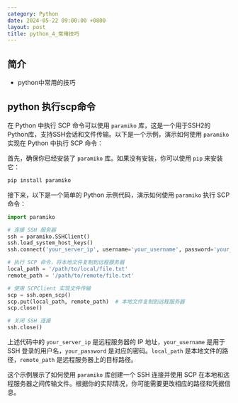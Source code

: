 ```yaml
---
category: Python
date: 2024-05-22 09:00:00 +0800
layout: post
title: python_4_常用技巧
---
```

## 简介

+ python中常用的技巧

## python 执行scp命令

在 Python 中执行 SCP 命令可以使用 `paramiko` 库，这是一个用于SSH2的Python库，支持SSH会话和文件传输。以下是一个示例，演示如何使用 `paramiko` 实现在 Python 中执行 SCP 命令：

首先，确保你已经安装了 `paramiko` 库。如果没有安装，你可以使用 `pip` 来安装它：

```bash
pip install paramiko
```

接下来，以下是一个简单的 Python 示例代码，演示如何使用 `paramiko` 执行 SCP 命令：

```python
import paramiko

# 连接 SSH 服务器
ssh = paramiko.SSHClient()
ssh.load_system_host_keys()
ssh.connect('your_server_ip', username='your_username', password='your_password')

# 执行 SCP 命令，将本地文件复制到远程服务器
local_path = '/path/to/local/file.txt'
remote_path = '/path/to/remote/file.txt'

# 使用 SCPClient 实现文件传输
scp = ssh.open_scp()
scp.put(local_path, remote_path)  # 本地文件复制到远程服务器
scp.close()

# 关闭 SSH 连接
ssh.close()
```

上述代码中的 `your_server_ip` 是远程服务器的 IP 地址，`your_username` 是用于 SSH 登录的用户名，`your_password` 是对应的密码。`local_path` 是本地文件的路径，`remote_path` 是远程服务器上的目标路径。

这个示例展示了如何使用 `paramiko` 库创建一个 SSH 连接并使用 SCP 在本地和远程服务器之间传输文件。根据你的实际情况，你可能需要更改相应的路径和凭据信息。